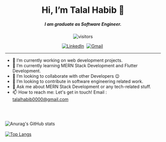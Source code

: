 <h1 align="center">Hi, I’m Talal Habib 👋</h1>

<h5  align="center">I am graduate as Software Engineer.</h5>
<p align="center">
    <img align="center" alt="visitors" src="https://gpvc.arturio.dev/Talal Habib" />
</p>

<p align="center">
<a href="https://www.linkedin.com/in/talal-habib-9820b71b6/"><img src="https://img.shields.io/badge/linkedin-%230077B5.svg?&style=for-the-badge&logo=linkedin&logoColor=white" alt="LinkedIn" /></a>&nbsp;
<a href="mailto:talalhabib0000@gmail.com?subject=Subject"><img src="https://img.shields.io/badge/gmail-%23D14836.svg?&style=for-the-badge&logo=gmail&logoColor=white" alt="Gmail"/></a>&nbsp;
<hr/>
</p>

- 🔭 I’m currently working on web development projects.
- 🌱 I’m currently learning MERN Stack Development and Flutter Development.
- 👯 I’m looking to collaborate with other Developers 😉
- 🤔 I’m looking to contribute in software engineering related work.
- 💬 Ask me about MERN Stack Development or any tech-related stuff.
- 📫 How to reach me:  Let's get in touch! Email : talalhabib0000@gmail.com

<br/>
<br/>

![Anurag's GitHub stats](https://github-readme-stats.vercel.app/api?username=talalhabib0000&show_icons=true&theme=radical)
<br/>
<br/>
[![Top Langs](https://github-readme-stats.vercel.app/api/top-langs/?username=TalalHabib&show_icons=true&theme=radical)](https://github.com/TalalHabib/github-readme-stats)
